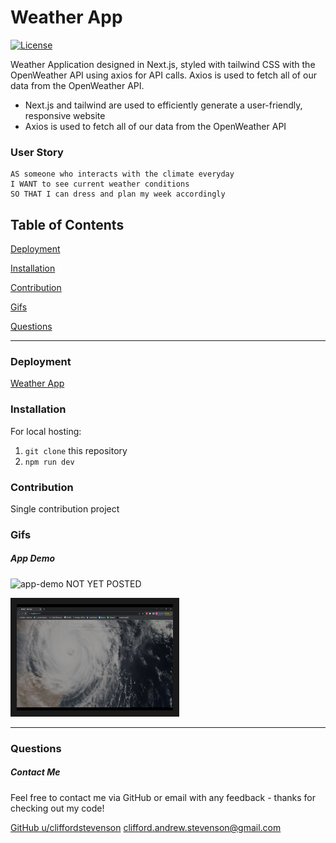 # Weather App
[![License](https://img.shields.io/badge/license-Other-orange)](https://opensource.org/licenses)

Weather Application designed in Next.js, styled with tailwind CSS with the OpenWeather API using axios for API calls. Axios is used to fetch all of our data from the OpenWeather API.

* Next.js and tailwind are used to efficiently generate a user-friendly, responsive website
* Axios is used to fetch all of our data from the OpenWeather API

### User Story
```
AS someone who interacts with the climate everyday
I WANT to see current weather conditions 
SO THAT I can dress and plan my week accordingly
```

## Table of Contents

[Deployment](#deployment)

[Installation](#installation)

[Contribution](#contribution)

[Gifs](#gifs)

[Questions](#questions)

----

<a name="deployment"></a>
### Deployment

[Weather App](https://cliffordstevenson.github.io/weatherapp/)

<a name="installation"></a>
### Installation

For local hosting:

1. `git clone` this repository
2. `npm run dev`

<a name="contribution"></a>
### Contribution

Single contribution project 

<a name="gifs"></a>
### Gifs

##### App Demo
![app-demo](./img/app-demo.gif) NOT YET POSTED

<a href="https://www.youtube.com/watch?v=j_0gAi-mRqQ" target="_blank">
  <img src="Screenshot_20230126_123355.png" alt="watch video" width=250 height=170 border=10 />
</a>

----

<a name="questions"></a>
### Questions
##### Contact Me

Feel free to contact me via GitHub or email with any feedback - thanks for checking out my code!

[GitHub u/cliffordstevenson](https://github.com/cliffordstevenson)
clifford.andrew.stevenson@gmail.com
